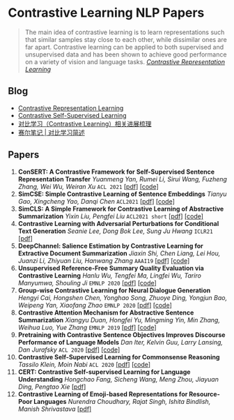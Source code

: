 # Contrastive Learning NLP Papers

> The main idea of contrastive learning is to learn representations such that similar samples stay close to each other, while dissimilar ones are far apart. Contrastive learning can be applied to both supervised and unsupervised data and has been shown to achieve good performance on a variety of vision and language tasks. *[Contrastive Representation Learning](https://lilianweng.github.io/lil-log/2021/05/31/contrastive-representation-learning.html)*

## Blog
* [Contrastive Representation Learning](https://lilianweng.github.io/lil-log/2021/05/31/contrastive-representation-learning.html)
* [Contrastive Self-Supervised Learning](https://ankeshanand.com/blog/2020/01/26/contrative-self-supervised-learning.html)
* [对比学习（Contrastive Learning）相关进展梳理](https://zhuanlan.zhihu.com/p/141141365)
* [赛尔笔记 | 对比学习简述](https://mp.weixin.qq.com/s/v5p9QA3vDl-WTF3-7shp4g)

## Papers
1. **ConSERT: A Contrastive Framework for Self-Supervised Sentence Representation Transfer** *Yuanmeng Yan, Rumei Li, Sirui Wang, Fuzheng Zhang, Wei Wu, Weiran Xu* `ACL 2021` [[pdf]](https://arxiv.org/abs/2105.11741) [[code]](https://github.com/yym6472/ConSERT)
2. **SimCSE: Simple Contrastive Learning of Sentence Embeddings** *Tianyu Gao, Xingcheng Yao, Danqi Chen* `ACL2021` [[pdf]](https://arxiv.org/abs/2104.08821) [[code]](https://github.com/princeton-nlp/SimCSE)
1. **SimCLS: A Simple Framework for Contrastive Learning of Abstractive Summarization** *Yixin Liu, Pengfei Liu* `ACL2021 short` [[pdf]](https://arxiv.org/abs/2106.01890) [[code]](https://github.com/yixinL7/SimCLS)
1. **Contrastive Learning with Adversarial Perturbations for Conditional Text Generation** *Seanie Lee, Dong Bok Lee, Sung Ju Hwang* `ICLR21` [[pdf]](https://arxiv.org/abs/2012.07280)
1. **DeepChannel: Salience Estimation by Contrastive Learning for Extractive Document Summarization** *Jiaxin Shi, Chen Liang, Lei Hou, Juanzi Li, Zhiyuan Liu, Hanwang Zhang* `AAAI19` [[pdf]](https://arxiv.org/abs/1811.02394) [[code]](https://github.com/lliangchenc/DeepChannel)
3. **Unsupervised Reference-Free Summary Quality Evaluation via Contrastive Learning** *Hanlu Wu, Tengfei Ma, Lingfei Wu, Tariro Manyumwa, Shouling Ji* `EMNLP 2020` [[pdf]](https://arxiv.org/abs/2010.01781) [[code]](https://github.com/whl97/LS-Score)
4. **Group-wise Contrastive Learning for Neural Dialogue Generation** *Hengyi Cai, Hongshen Chen, Yonghao Song, Zhuoye Ding, Yongjun Bao, Weipeng Yan, Xiaofang Zhao* `EMNLP 2020` [[pdf]](https://arxiv.org/abs/2009.07543) [[code]](https://github.com/hengyicai/ContrastiveLearning4Dialogue)
4. **Contrastive Attention Mechanism for Abstractive Sentence Summarization** *Xiangyu Duan, Hongfei Yu, Mingming Yin, Min Zhang, Weihua Luo, Yue Zhang* `EMNLP 2019` [[pdf]](https://www.aclweb.org/anthology/D19-1301/) [[code]](https://github.com/travel-go/Abstractive-Text-Summarization)
5. **Pretraining with Contrastive Sentence Objectives Improves Discourse Performance of Language Models** *Dan Iter, Kelvin Guu, Larry Lansing, Dan Jurafsky* `ACL 2020` [[pdf]](https://arxiv.org/abs/2005.10389) [[code]](https://github.com/google-research/language)
6. **Contrastive Self-Supervised Learning for Commonsense Reasoning** *Tassilo Klein, Moin Nabi* `ACL 2020` [[pdf]](https://arxiv.org/abs/2005.00669) [[code]](https://github.com/SAP-samples/acl2020-commonsense)
7. **CERT: Contrastive Self-supervised Learning for Language Understanding** *Hongchao Fang, Sicheng Wang, Meng Zhou, Jiayuan Ding, Pengtao Xie* [[pdf]](https://arxiv.org/abs/2005.12766)
8. **Contrastive Learning of Emoji-based Representations for Resource-Poor Languages** *Nurendra Choudhary, Rajat Singh, Ishita Bindlish, Manish Shrivastava* [[pdf]](https://arxiv.org/abs/1804.01855)


